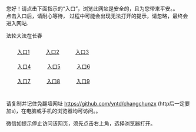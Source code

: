 您好！请点击下面指示的“入口”，浏览此网站是安全的，且为您带来平安。。 <br/>
点击入口后，请耐心等待， 过程中可能会出现无法打开的提示，请忽略，最终会进入网站. </br>

法轮大法在长春<br/>
<div style="padding:10px"><a style="margin:20px" target="_blank" href="https://d1wteu1gsh7pni.cloudfront.net/2Qpsp?oryssgz" id="ccLink1" rel="nofollow">入口1</a> <a target="_blank" style="margin:20px" href="https://d3b9gbntj8w248.cloudfront.net/2Qpsp?ramwpkf" id="ccLink2" rel="nofollow">入口2</a> <a style="margin:20px" target="_blank" href="https://d1kyu0absbzwxz.cloudfront.net/2Qpsp?wfhxjm" id="ccLink3" rel="nofollow">入口3</a></div>

<div style="padding:10px" ><a style="margin:20px" target="_blank" href="https://d1wteu1gsh7pni.cloudfront.net/2Qpsp?oryssgz" id="ccLink4" rel="nofollow">入口4</a> <a style="margin:20px" href="https://d3b9gbntj8w248.cloudfront.net/2Qpsp?ramwpkf" target="_blank" id="ccLink5" rel="nofollow">入口5</a> <a style="margin:20px" href="https://d1kyu0absbzwxz.cloudfront.net/2Qpsp?wfhxjm" target="_blank" id="ccLink6" rel="nofollow">入口6</a></div>

<div style="padding:10px"><a style="margin:20px" target="_blank" href="https://d1wteu1gsh7pni.cloudfront.net/2Qpsp?oryssgz" id="ccLink7" rel="nofollow">入口7</a> <a style="margin:20px" href="https://d3b9gbntj8w248.cloudfront.net/2Qpsp?ramwpkf" target="_blank" id="ccLink8" rel="nofollow">入口8</a> <a style="margin:20px" target="_blank" href="https://d1kyu0absbzwxz.cloudfront.net/2Qpsp?wfhxjm" id="ccLink9" rel="nofollow">入口9</a></div>

<br/>



请复制并记住免翻墙网址 https://github.com/yntd/changchunzx (http后一定要加s)，在电脑或手机的浏览器均可访问。。<br/>

微信如提示停止访问该网页，须先点击右上角，选择浏览器打开。
